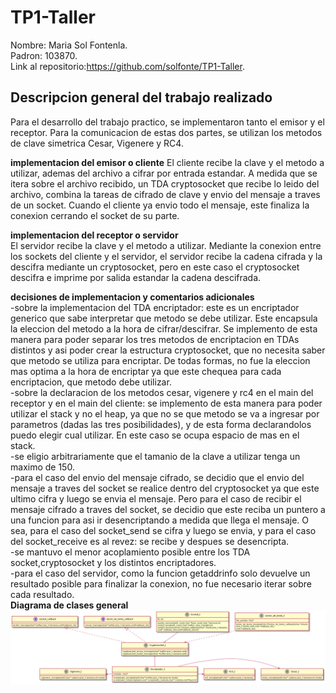 # TP1-Taller  
Nombre: Maria Sol Fontenla.  
Padron: 103870.  
Link al repositorio:https://github.com/solfonte/TP1-Taller.  

## Descripcion general del trabajo realizado  
Para el desarrollo del trabajo practico, se implementaron tanto el emisor y el receptor. Para la comunicacion de estas dos partes, se utilizan los metodos de clave simetrica Cesar, Vigenere y RC4.  

**implementacion del emisor o cliente**
El cliente recibe la clave y el metodo a utilizar, ademas del archivo a cifrar por entrada estandar. A medida que se itera sobre el archivo recibido, un TDA cryptosocket que recibe lo leido del archivo, combina la tareas de cifrado de clave y envio del mensaje a traves de un socket. Cuando el cliente ya envio todo el mensaje, este finaliza la conexion cerrando el socket de su parte.  

**implementacion del receptor o servidor**  
El servidor recibe la clave y el metodo a utilizar. Mediante la conexion entre los sockets del cliente y el servidor, el servidor recibe la cadena cifrada y la descifra mediante un cryptosocket, pero en este caso el cryptosocket descifra e imprime por salida estandar la cadena descifrada.  

**decisiones de implementacion y comentarios adicionales**  
-sobre la implementacion del TDA encriptador: este es un encriptador generico que sabe interpretar que metodo se debe utilizar. Este encapsula la eleccion del metodo a la hora de cifrar/descifrar. Se implemento de esta manera para poder separar los tres metodos de encriptacion en TDAs distintos y asi poder crear la estructura cryptosocket, que no necesita saber que metodo se utiliza para encriptar. De todas formas, no fue la eleccion mas optima a la hora de encriptar ya que este chequea para cada encriptacion, que metodo debe utilizar.  
-sobre la declaracion de los metodos cesar, vigenere y rc4 en el main del receptor y en el main del cliente: se implemento de esta manera para poder utilizar el stack y no el heap, ya que no se que metodo se va a ingresar por parametros (dadas las tres posibilidades), y de esta forma declarandolos puedo elegir cual utilizar. En este caso se ocupa espacio de mas en el stack.  
-se eligio arbitrariamente que el tamanio de la clave a utilizar tenga un maximo de 150.  
-para el caso del envio del mensaje cifrado, se decidio que el envio del mensaje a traves del socket se realice dentro del cryptosocket ya que este ultimo cifra y luego se envia el mensaje. Pero para el caso de recibir el mensaje cifrado a traves del socket, se decidio que este reciba un puntero a una funcion para asi ir desencriptando a medida que llega el mensaje. O sea, para el caso del socket_send se cifra y luego se envia, y para el caso del socket_receive es al revez: se recibe y despues se desencripta.  
-se mantuvo el menor acoplamiento posible entre los TDA socket,cryptosocket y los distintos encriptadores.  
-para el caso del servidor, como la funcion getaddrinfo solo devuelve un resultado posible para finalizar la conexion, no fue necesario iterar sobre cada resultado.  
**Diagrama de clases general**  
![Alt Text](ClasesTP1.png)
